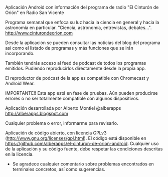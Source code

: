 Aplicación Android con información del programa de radio "El Cinturón de Orión" en Radio San Vicente

Programa semanal que enfoca su luz hacia la ciencia en general y hacia la astronomía en particular.
"Ciencia, astronomía, entrevistas, debates...".
http://www.cinturondeorion.com

Desde la aplicación se pueden consultar las noticias del blog del programa así como el listado de programas y más funciones que se irán incorporando. 

También tendrás acceso al feed de podcast de todos los programas emitidos. Pudiendo reproducirlos directamente desde la propia app.

El reproductor de podcast de la app es compatible con Chromecast y Android Wear.

IMPORTANTE!! Esta app está en fase de pruebas. Aún pueden producirse errores o no ser totalmente compatible con algunos dispositivos.

Aplicación desarrollada por Alberto Montiel @alberapps
http://alberapps.blogspot.com

Cualquier problema o error, informarme para revisarlo.

Aplicación de código abierto, con licencia GPLv3 (http://www.gnu.org/licenses/gpl.html). El código está disponible en https://github.com/alberapps/el-cinturon-de-orion-android.
Cualquier uso de la aplicación y su código fuente, debe respetar las condiciones descritas en la licencia.

* Se agradece cualquier comentario sobre problemas encontrados en terminales concretos, así como sugerencias.
